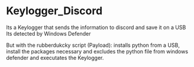 # Keylogger_Discord

Its a Keylogger that sends the information to discord and save it on a USB
Its detected by Windows Defender

But with the rubberdukcky script (Payload): installs python from a USB, install the packages necessary and excludes the python file from windows defender and executates the Keylogger. 
